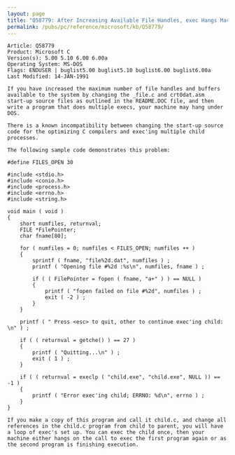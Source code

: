 ```yaml
---
layout: page
title: "Q58779: After Increasing Available File Handles, exec Hangs Machine"
permalink: /pubs/pc/reference/microsoft/kb/Q58779/
---
```


	Article: Q58779
	Product: Microsoft C
	Version(s): 5.00 5.10 6.00 6.00a
	Operating System: MS-DOS
	Flags: ENDUSER | buglist5.00 buglist5.10 buglist6.00 buglist6.00a
	Last Modified: 14-JAN-1991
	
	If you have increased the maximum number of file handles and buffers
	available to the system by changing the _file.c and crt0dat.asm
	start-up source files as outlined in the README.DOC file, and then
	write a program that does multiple execs, your machine may hang under
	DOS.
	
	There is a known incompatibility between changing the start-up source
	code for the optimizing C compilers and exec'ing multiple child
	processes.
	
	The following sample code demonstrates this problem:
	
	#define FILES_OPEN 30
	
	#include <stdio.h>
	#include <conio.h>
	#include <process.h>
	#include <errno.h>
	#include <string.h>
	
	void main ( void )
	{
	    short numfiles, returnval;
	    FILE *FilePointer;
	    char fname[80];
	
	    for ( numfiles = 0; numfiles < FILES_OPEN; numfiles ++ )
	    {
	        sprintf ( fname, "file%2d.dat", numfiles ) ;
	        printf ( "Opening file #%2d :%s\n", numfiles, fname ) ;
	
	        if ( ( FilePointer = fopen ( fname, "a+" ) ) == NULL )
	        {
	            printf ( "fopen failed on file #%2d", numfiles ) ;
	            exit ( -2 ) ;
	        }
	    }
	
	    printf ( " Press <esc> to quit, other to continue exec'ing child: \n" ) ;
	
	    if ( ( returnval = getche() ) == 27 )
	    {
	        printf ( "Quitting...\n" ) ;
	        exit ( 1 ) ;
	    }
	
	    if ( ( returnval = execlp ( "child.exe", "child.exe", NULL )) == -1 )
	    {
	        printf ( "Error exec'ing child; ERRNO: %d\n", errno ) ;
	    }
	}
	
	If you make a copy of this program and call it child.c, and change all
	references in the child.c program from child to parent, you will have
	a loop of exec's set up. You can exec the child once, then your
	machine either hangs on the call to exec the first program again or as
	the second program is finishing execution.
